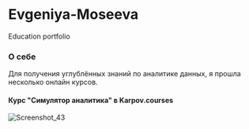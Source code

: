 # Evgeniya-Moseeva
Education portfolio

### О себе  
Для получения углублённых знаний по аналитике данных, я прошла несколько онлайн курсов.

#### Курс "Симулятор аналитика" в Karpov.courses  
![Screenshot_43](https://user-images.githubusercontent.com/104904113/202023317-31c193cc-7770-40fe-ac34-673237befc0e.jpg)
